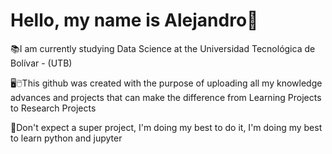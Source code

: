 # Hello, my name is Alejandro👋

📚I am currently studying Data Science at the Universidad Tecnológica de Bolívar - (UTB)  


🖥🖱This github was created with the purpose of uploading all my knowledge advances and projects that can make the difference from Learning Projects to Research Projects  


📖Don't expect a super project, I'm doing my best to do it, I'm doing my best to learn python and jupyter  
